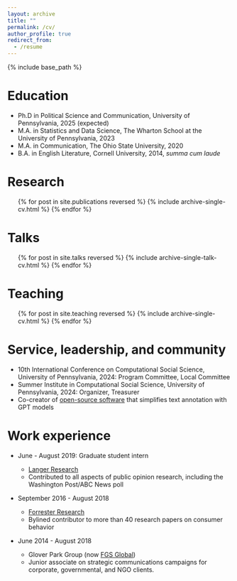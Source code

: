 ```yaml
---
layout: archive
title: ""
permalink: /cv/
author_profile: true
redirect_from:
  - /resume
---
```


{% include base_path %}

Education
======
* Ph.D in Political Science and Communication, University of Pennsylvania, 2025 (expected)
* M.A. in Statistics and Data Science, The Wharton School at the University of Pennsylvania, 2023
* M.A. in Communication, The Ohio State University, 2020
* B.A. in English Literature, Cornell University, 2014, _summa cum laude_ 

Research
======
  <ul>{% for post in site.publications reversed %}
    {% include archive-single-cv.html %}
  {% endfor %}</ul>
  
Talks
======
  <ul>{% for post in site.talks reversed %}
    {% include archive-single-talk-cv.html  %}
  {% endfor %}</ul>
  
Teaching
======
  <ul>{% for post in site.teaching reversed %}
    {% include archive-single-cv.html %}
  {% endfor %}</ul>
  
Service, leadership, and community
======
* 10th International Conference on Computational Social Science, University of Pennsylvania, 2024: Program Committee, Local Committee
* Summer Institute in Computational Social Science, University of Pennsylvania, 2024: Organizer, Treasurer
* Co-creator of [open-source software]([url](https://github.com/npangakis/gpt_annotate)) that simplifies text annotation with GPT models

Work experience
======
* June - August 2019: Graduate student intern
  * [Langer Research](https://www.langerresearch.com/)
  * Contributed to all aspects of public opinion research, including the Washington Post/ABC News poll

* September 2016 - August 2018
  * [Forrester Research](https://www.langerresearch.com/)
  * Bylined contributor to more than 40 research papers on consumer behavior

* June 2014 - August 2018
  * Glover Park Group (now [FGS Global](https://fgsglobal.com/))
  * Junior associate on strategic communications campaigns for corporate, governmental, and NGO clients.
